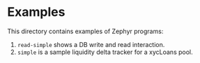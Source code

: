 # Examples

This directory contains examples of Zephyr programs:

1. `read-simple` shows a DB write and read interaction.
2. `simple` is a sample liquidity delta tracker for a xycLoans pool. 
